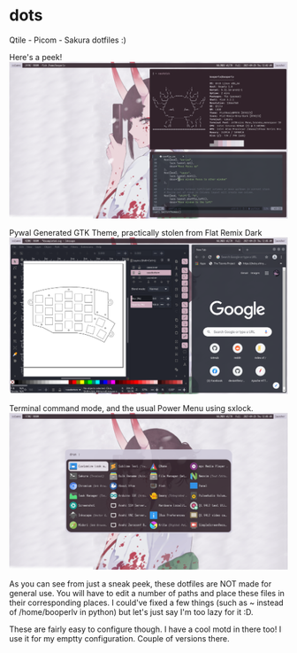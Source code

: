 # dots
Qtile - Picom - Sakura
dotfiles :)

Here's a peek!
![Sweet Tiling, no borders.](https://github.com/booperlv/dots/blob/main/pics/neotermqtile.png?raw=true)

Pywal Generated GTK Theme, practically stolen from Flat Remix Dark
![Pywal Generated GTK Theme](https://github.com/booperlv/dots/blob/main/pics/gtkshowcase.png?raw=true)

Terminal command mode, and the usual Power Menu using sxlock.
![Cool Rofi Modes](https://github.com/booperlv/dots/blob/main/pics/rofiapps.png?raw=true)

As you can see from just a sneak peek, these dotfiles are NOT made for general use. You will have to edit a number of paths and place these files in their corresponding places. I could've fixed a few things (such as ~ instead of /home/booperlv in python) but let's just say I'm too lazy for it :D.

These are fairly easy to configure though.
I have a cool motd in there too! I use it for my emptty configuration. Couple of versions there.
